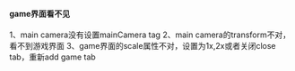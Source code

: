 #### game界面看不见
1、main camera没有设置mainCamera tag
2、main camera的transform不对，看不到游戏界面
3、game界面的scale属性不对，设置为1x,2x或者关闭close tab，重新add game tab







